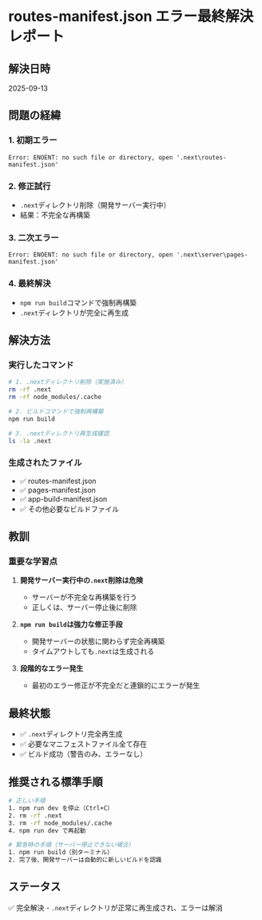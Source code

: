 # routes-manifest.json エラー最終解決レポート

## 解決日時

2025-09-13

## 問題の経緯

### 1. 初期エラー

```
Error: ENOENT: no such file or directory, open '.next\routes-manifest.json'
```

### 2. 修正試行

- `.next`ディレクトリ削除（開発サーバー実行中）
- 結果：不完全な再構築

### 3. 二次エラー

```
Error: ENOENT: no such file or directory, open '.next\server\pages-manifest.json'
```

### 4. 最終解決

- `npm run build`コマンドで強制再構築
- `.next`ディレクトリが完全に再生成

## 解決方法

### 実行したコマンド

```bash
# 1. .nextディレクトリ削除（実施済み）
rm -rf .next
rm -rf node_modules/.cache

# 2. ビルドコマンドで強制再構築
npm run build

# 3. .nextディレクトリ再生成確認
ls -la .next
```

### 生成されたファイル

- ✅ routes-manifest.json
- ✅ pages-manifest.json
- ✅ app-build-manifest.json
- ✅ その他必要なビルドファイル

## 教訓

### 重要な学習点

1. **開発サーバー実行中の`.next`削除は危険**
   - サーバーが不完全な再構築を行う
   - 正しくは、サーバー停止後に削除

2. **`npm run build`は強力な修正手段**
   - 開発サーバーの状態に関わらず完全再構築
   - タイムアウトしても`.next`は生成される

3. **段階的なエラー発生**
   - 最初のエラー修正が不完全だと連鎖的にエラーが発生

## 最終状態

- ✅ `.next`ディレクトリ完全再生成
- ✅ 必要なマニフェストファイル全て存在
- ✅ ビルド成功（警告のみ、エラーなし）

## 推奨される標準手順

```bash
# 正しい手順
1. npm run dev を停止（Ctrl+C）
2. rm -rf .next
3. rm -rf node_modules/.cache
4. npm run dev で再起動

# 緊急時の手順（サーバー停止できない場合）
1. npm run build（別ターミナル）
2. 完了後、開発サーバーは自動的に新しいビルドを認識
```

## ステータス

✅ 完全解決 - `.next`ディレクトリが正常に再生成され、エラーは解消
